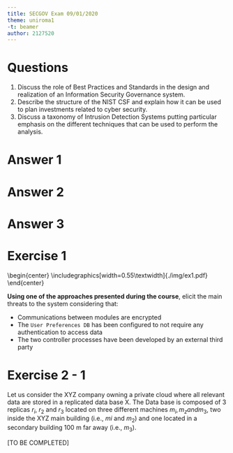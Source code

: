 ```yaml
---
title: SECGOV Exam 09/01/2020
theme: uniroma1
-t: beamer
author: 2127520
---
```


# Questions

1. Discuss the role of Best Practices and Standards in the design and realization of an Information Security Governance system.
2. Describe the structure of the NIST CSF and explain how it can be used to plan investments related to cyber security.
3. Discuss a taxonomy of Intrusion Detection Systems putting particular emphasis on the different techniques that can be used to perform the analysis.

# Answer 1



# Answer 2



# Answer 3



# Exercise 1

\begin{center}
    \includegraphics[width=0.55\textwidth]{./img/ex1.pdf}
\end{center}

**Using one of the approaches presented during the course**, elicit the main threats to the system considering that:

- Communications between modules are encrypted
- The `User Preferences DB` has been configured to not require any authentication to access data
- The two controller processes have been developed by an external third party

# Exercise 2 - 1

Let us consider the XYZ company owning a private cloud where all relevant data are stored in a replicated data base X. The Data base is composed of 3 replicas $r_i$, $r_2$ and $r_3$ located on three different machines $m_i, m_z and m_3$, two inside the XYZ main building (i.e., $mi$ and $m_2$) and one located in a secondary building 100 m far away (i.e., $m_3$).

[TO BE COMPLETED]